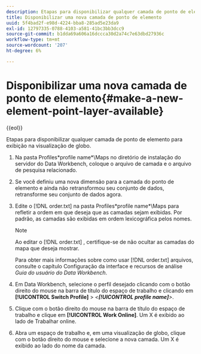 ```yaml
---
description: Etapas para disponibilizar qualquer camada de ponto de elemento para exibição na visualização de globo.
title: Disponibilizar uma nova camada de ponto de elemento
uuid: 5f4bad2f-e98d-4224-bba8-285ad5e23da9
exl-id: 12797335-0788-4103-a581-41bc3bb3dcc9
source-git-commit: b1dda69a606a16dccca30d2a74c7e63dbd27936c
workflow-type: tm+mt
source-wordcount: '207'
ht-degree: 6%

---
```


# Disponibilizar uma nova camada de ponto de elemento{#make-a-new-element-point-layer-available}

{{eol}}

Etapas para disponibilizar qualquer camada de ponto de elemento para exibição na visualização de globo.

1. Na pasta Profiles\*profile name*\Maps no diretório de instalação do servidor do Data Workbench, coloque o arquivo de camada e o arquivo de pesquisa relacionado.
1. Se você definiu uma nova dimensão para a camada do ponto de elemento e ainda não retransformou seu conjunto de dados, retransforme seu conjunto de dados agora.
1. Edite o [!DNL order.txt] na pasta Profiles\*profile name*\Maps para refletir a ordem em que deseja que as camadas sejam exibidas. Por padrão, as camadas são exibidas em ordem lexicográfica pelos nomes.

   >[!NOTE]
   >
   >Ao editar o [!DNL order.txt] , certifique-se de não ocultar as camadas do mapa que deseja mostrar.

   Para obter mais informações sobre como usar [!DNL order.txt] arquivos, consulte o capítulo Configuração da interface e recursos de análise *Guia do usuário do Data Workbench*.

1. Em Data Workbench, selecione o perfil desejado clicando com o botão direito do mouse na barra de título do espaço de trabalho e clicando em **[!UICONTROL Switch Profile]** > *&lt;**[!UICONTROL profile name]**>*.
1. Clique com o botão direito do mouse na barra de título do espaço de trabalho e clique em **[!UICONTROL Work Online]**. Um X é exibido ao lado de Trabalhar online.
1. Abra um espaço de trabalho e, em uma visualização de globo, clique com o botão direito do mouse e selecione a nova camada. Um X é exibido ao lado do nome da camada.
